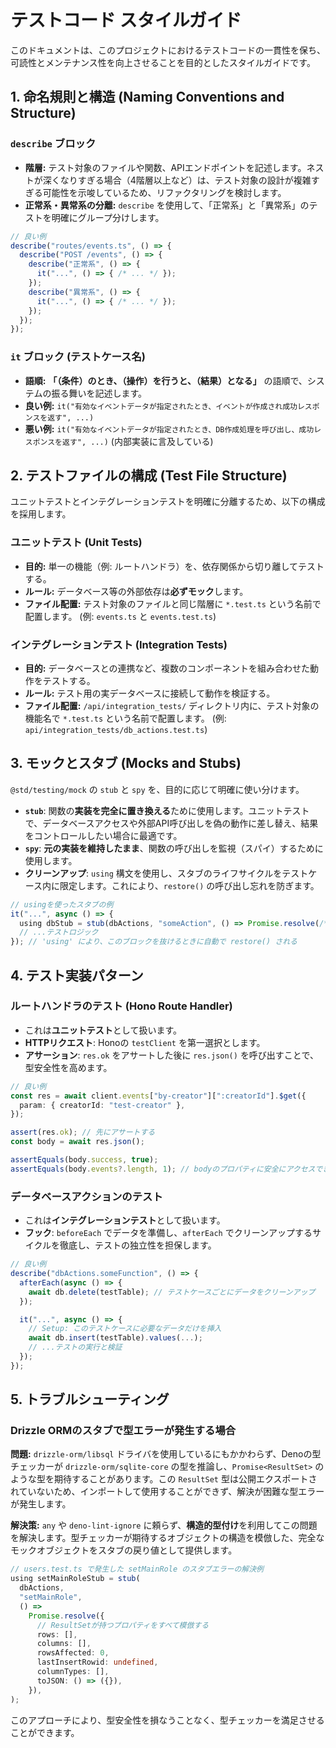 # テストコード スタイルガイド

このドキュメントは、このプロジェクトにおけるテストコードの一貫性を保ち、可読性とメンテナンス性を向上させることを目的としたスタイルガイドです。

## 1. 命名規則と構造 (Naming Conventions and Structure)

### `describe` ブロック
- **階層:** テスト対象のファイルや関数、APIエンドポイントを記述します。ネストが深くなりすぎる場合（4階層以上など）は、テスト対象の設計が複雑すぎる可能性を示唆しているため、リファクタリングを検討します。
- **正常系・異常系の分離:** `describe` を使用して、「正常系」と「異常系」のテストを明確にグループ分けします。

```typescript
// 良い例
describe("routes/events.ts", () => {
  describe("POST /events", () => {
    describe("正常系", () => {
      it("...", () => { /* ... */ });
    });
    describe("異常系", () => {
      it("...", () => { /* ... */ });
    });
  });
});
```

### `it` ブロック (テストケース名)
- **語順:** **「（条件）のとき、（操作）を行うと、（結果）となる」** の語順で、システムの振る舞いを記述します。
- **良い例:** `it("有効なイベントデータが指定されたとき、イベントが作成され成功レスポンスを返す", ...)`
- **悪い例:** `it("有効なイベントデータが指定されたとき、DB作成処理を呼び出し、成功レスポンスを返す", ...)` (内部実装に言及している)

## 2. テストファイルの構成 (Test File Structure)

ユニットテストとインテグレーションテストを明確に分離するため、以下の構成を採用します。

### ユニットテスト (Unit Tests)
- **目的:** 単一の機能（例: ルートハンドラ）を、依存関係から切り離してテストする。
- **ルール:** データベース等の外部依存は**必ずモック**します。
- **ファイル配置:** テスト対象のファイルと同じ階層に `*.test.ts` という名前で配置します。 (例: `events.ts` と `events.test.ts`)

### インテグレーションテスト (Integration Tests)
- **目的:** データベースとの連携など、複数のコンポーネントを組み合わせた動作をテストする。
- **ルール:** テスト用の実データベースに接続して動作を検証する。
- **ファイル配置:** `/api/integration_tests/` ディレクトリ内に、テスト対象の機能名で `*.test.ts` という名前で配置します。 (例: `api/integration_tests/db_actions.test.ts`)

## 3. モックとスタブ (Mocks and Stubs)

`@std/testing/mock` の `stub` と `spy` を、目的に応じて明確に使い分けます。

- **`stub`**: 関数の**実装を完全に置き換える**ために使用します。ユニットテストで、データベースアクセスや外部API呼び出しを偽の動作に差し替え、結果をコントロールしたい場合に最適です。
- **`spy`**: **元の実装を維持したまま**、関数の呼び出しを監視（スパイ）するために使用します。
- **クリーンアップ**: `using` 構文を使用し、スタブのライフサイクルをテストケース内に限定します。これにより、`restore()` の呼び出し忘れを防ぎます。

```typescript
// usingを使ったスタブの例
it("...", async () => {
  using dbStub = stub(dbActions, "someAction", () => Promise.resolve(/* mock data */));
  // ...テストロジック
}); // 'using' により、このブロックを抜けるときに自動で restore() される
```

## 4. テスト実装パターン

### ルートハンドラのテスト (Hono Route Handler)
- これは**ユニットテスト**として扱います。
- **HTTPリクエスト**: Honoの `testClient` を第一選択とします。
- **アサーション**: `res.ok` をアサートした後に `res.json()` を呼び出すことで、型安全性を高めます。

```typescript
// 良い例
const res = await client.events["by-creator"][":creatorId"].$get({
  param: { creatorId: "test-creator" },
});

assert(res.ok); // 先にアサートする
const body = await res.json();

assertEquals(body.success, true);
assertEquals(body.events?.length, 1); // bodyのプロパティに安全にアクセスできる
```

### データベースアクションのテスト
- これは**インテグレーションテスト**として扱います。
- **フック**: `beforeEach` でデータを準備し、`afterEach` でクリーンアップするサイクルを徹底し、テストの独立性を担保します。

```typescript
// 良い例
describe("dbActions.someFunction", () => {
  afterEach(async () => {
    await db.delete(testTable); // テストケースごとにデータをクリーンアップ
  });

  it("...", async () => {
    // Setup: このテストケースに必要なデータだけを挿入
    await db.insert(testTable).values(...);
    // ...テストの実行と検証
  });
});
```

## 5. トラブルシューティング

### Drizzle ORMのスタブで型エラーが発生する場合

**問題:**
`drizzle-orm/libsql` ドライバを使用しているにもかかわらず、Denoの型チェッカーが `drizzle-orm/sqlite-core` の型を推論し、`Promise<ResultSet>` のような型を期待することがあります。この `ResultSet` 型は公開エクスポートされていないため、インポートして使用することができず、解決が困難な型エラーが発生します。

**解決策:**
`any` や `deno-lint-ignore` に頼らず、**構造的型付け**を利用してこの問題を解決します。型チェッカーが期待するオブジェクトの構造を模倣した、完全なモックオブジェクトをスタブの戻り値として提供します。

```typescript
// users.test.ts で発生した setMainRole のスタブエラーの解決例
using setMainRoleStub = stub(
  dbActions,
  "setMainRole",
  () =>
    Promise.resolve({
      // ResultSetが持つプロパティをすべて模倣する
      rows: [],
      columns: [],
      rowsAffected: 0,
      lastInsertRowid: undefined,
      columnTypes: [],
      toJSON: () => ({}),
    }),
);
```
このアプローチにより、型安全性を損なうことなく、型チェッカーを満足させることができます。
